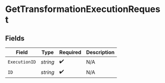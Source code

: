 # GetTransformationExecutionRequest


## Fields

| Field              | Type               | Required           | Description        |
| ------------------ | ------------------ | ------------------ | ------------------ |
| `ExecutionID`      | *string*           | :heavy_check_mark: | N/A                |
| `ID`               | *string*           | :heavy_check_mark: | N/A                |
